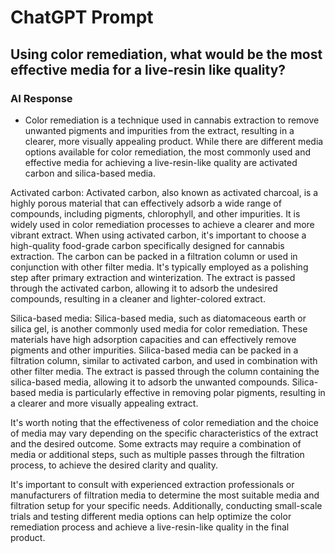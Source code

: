 # ChatGPT Prompt

## Using color remediation, what would be the most effective media for a live-resin like quality?

### AI Response

* Color remediation is a technique used in cannabis extraction to remove unwanted pigments and impurities from the extract, resulting in a clearer, more visually appealing product. While there are different media options available for color remediation, the most commonly used and effective media for achieving a live-resin-like quality are activated carbon and silica-based media.

Activated carbon: Activated carbon, also known as activated charcoal, is a highly porous material that can effectively adsorb a wide range of compounds, including pigments, chlorophyll, and other impurities. It is widely used in color remediation processes to achieve a clearer and more vibrant extract.
When using activated carbon, it's important to choose a high-quality food-grade carbon specifically designed for cannabis extraction. The carbon can be packed in a filtration column or used in conjunction with other filter media. It's typically employed as a polishing step after primary extraction and winterization. The extract is passed through the activated carbon, allowing it to adsorb the undesired compounds, resulting in a cleaner and lighter-colored extract.

Silica-based media: Silica-based media, such as diatomaceous earth or silica gel, is another commonly used media for color remediation. These materials have high adsorption capacities and can effectively remove pigments and other impurities.
Silica-based media can be packed in a filtration column, similar to activated carbon, and used in combination with other filter media. The extract is passed through the column containing the silica-based media, allowing it to adsorb the unwanted compounds. Silica-based media is particularly effective in removing polar pigments, resulting in a clearer and more visually appealing extract.

It's worth noting that the effectiveness of color remediation and the choice of media may vary depending on the specific characteristics of the extract and the desired outcome. Some extracts may require a combination of media or additional steps, such as multiple passes through the filtration process, to achieve the desired clarity and quality.

It's important to consult with experienced extraction professionals or manufacturers of filtration media to determine the most suitable media and filtration setup for your specific needs. Additionally, conducting small-scale trials and testing different media options can help optimize the color remediation process and achieve a live-resin-like quality in the final product.
